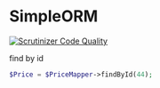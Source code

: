 # SimpleORM
[![Scrutinizer Code Quality](https://scrutinizer-ci.com/g/dimaxz/SimpleORM/badges/quality-score.png?b=master)](https://scrutinizer-ci.com/g/dimaxz/SimpleORM/?branch=master)

find by id
```php
$Price = $PriceMapper->findById(44);
```
